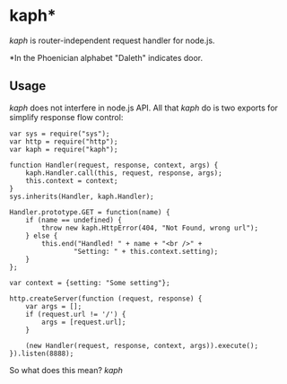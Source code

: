 # kaph*

*kaph* is router-independent request handler for node.js.

*In the Phoenician alphabet "Daleth" indicates door.

## Usage

*kaph* does not interfere in node.js API. All that *kaph* do is two exports for 
simplify response flow control:

    var sys = require("sys");
    var http = require("http");
    var kaph = require("kaph");
    
    function Handler(request, response, context, args) {
        kaph.Handler.call(this, request, response, args);
        this.context = context;
    }
    sys.inherits(Handler, kaph.Handler);
    
    Handler.prototype.GET = function(name) {
        if (name == undefined) {
            throw new kaph.HttpError(404, "Not Found, wrong url");
        } else {
            this.end("Handled! " + name + "<br />" + 
                    "Setting: " + this.context.setting);
        }
    };
    
    var context = {setting: "Some setting"};
    
    http.createServer(function (request, response) {
        var args = [];
        if (request.url != '/') {
            args = [request.url];
        }
        
        (new Handler(request, response, context, args)).execute();
    }).listen(8888);
    
So what does this mean? *kaph* 